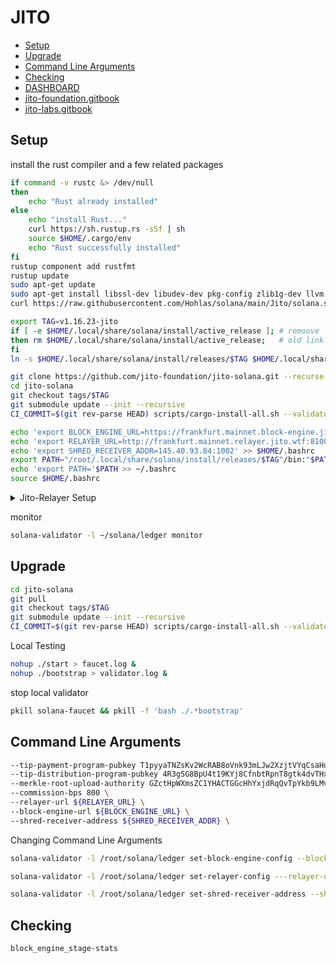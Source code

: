 # JITO 

* [Setup](#setup)
* [Upgrade](#upgrade)
* [Command Line Arguments](#command-line-arguments)
* [Checking](#checking)
* [DASHBOARD](https://jito.retool.com/embedded/public/3557dd68-f772-4f4f-8a7b-f479941dba02)
* [jito-foundation.gitbook](https://jito-foundation.gitbook.io/mev/jito-solana/building-the-software)
* [jito-labs.gitbook](https://jito-labs.gitbook.io/mev/searcher-resources/getting-started)

## Setup

install the rust compiler and a few related packages
```bash
if command -v rustc &> /dev/null
then
    echo "Rust already installed"
else
    echo "install Rust..."
    curl https://sh.rustup.rs -sSf | sh
    source $HOME/.cargo/env
    echo "Rust successfully installed"
fi
rustup component add rustfmt
rustup update
sudo apt-get update
sudo apt-get install libssl-dev libudev-dev pkg-config zlib1g-dev llvm clang cmake make libprotobuf-dev protobuf-compiler -y
curl https://raw.githubusercontent.com/Hohlas/solana/main/Jito/solana.service > ~/solana/solana.service
```
```bash
export TAG=v1.16.23-jito
if [ -e $HOME/.local/share/solana/install/active_release ]; # remoove
then rm $HOME/.local/share/solana/install/active_release;   # old link
fi
ln -s $HOME/.local/share/solana/install/releases/$TAG $HOME/.local/share/solana/install/active_release

```
```bash
git clone https://github.com/jito-foundation/jito-solana.git --recurse-submodules
cd jito-solana
git checkout tags/$TAG
git submodule update --init --recursive
CI_COMMIT=$(git rev-parse HEAD) scripts/cargo-install-all.sh --validator-only ~/.local/share/solana/install/releases/"$TAG"

```
```bash
echo 'export BLOCK_ENGINE_URL=https://frankfurt.mainnet.block-engine.jito.wtf' >> $HOME/.bashrc
echo 'export RELAYER_URL=http://frankfurt.mainnet.relayer.jito.wtf:8100' >> $HOME/.bashrc
echo 'export SHRED_RECEIVER_ADDR=145.40.93.84:1002' >> $HOME/.bashrc
export PATH="/root/.local/share/solana/install/releases/$TAG"/bin:"$PATH"
echo 'export PATH='$PATH >> ~/.bashrc
source $HOME/.bashrc

```

<details>
<summary>Jito-Relayer Setup</summary>

```bash
curl https://raw.githubusercontent.com/Hohlas/solana/main/Jito/jito_relayer_setup.sh > ~/jito_relayer_setup.sh
chmod +x ~/jito_relayer_setup.sh
~/jito_relayer_setup.sh
```
</details>


monitor
```bash
solana-validator -l ~/solana/ledger monitor
```

## Upgrade
```bash
cd jito-solana
git pull
git checkout tags/$TAG
git submodule update --init --recursive
CI_COMMIT=$(git rev-parse HEAD) scripts/cargo-install-all.sh --validator-only ~/.local/share/solana/install/releases/"$TAG"

```
Local Testing
```bash
nohup ./start > faucet.log &
nohup ./bootstrap > validator.log &
```
stop local validator
```bash
pkill solana-faucet && pkill -f 'bash ./.*bootstrap'
```

## Command Line Arguments
```bash
--tip-payment-program-pubkey T1pyyaTNZsKv2WcRAB8oVnk93mLJw2XzjtVYqCsaHqt \
--tip-distribution-program-pubkey 4R3gSG8BpU4t19KYj8CfnbtRpnT8gtk4dvTHxVRwc2r7 \
--merkle-root-upload-authority GZctHpWXmsZC1YHACTGGcHhYxjdRqQvTpYkb9LMvxDib \
--commission-bps 800 \
--relayer-url ${RELAYER_URL} \
--block-engine-url ${BLOCK_ENGINE_URL} \
--shred-receiver-address ${SHRED_RECEIVER_ADDR} \
```

Changing Command Line Arguments
```bash
solana-validator -l /root/solana/ledger set-block-engine-config --block-engine-url https://nyc.testnet.block-engine.jito.wtf
```
```bash
solana-validator -l /root/solana/ledger set-relayer-config ---relayer-url http://amsterdam.mainnet.relayer.jito.wtf:8100
```
```bash
solana-validator -l /root/solana/ledger set-shred-receiver-address --shred-receiver-address 74.118.140.240:1002
```

## Checking

```bash
block_engine_stage-stats
```
